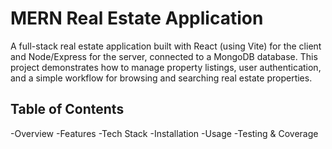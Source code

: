 # MERN Real Estate Application

A full-stack real estate application built with React (using Vite) for the client and Node/Express for the server, connected to a MongoDB database. This project demonstrates how to manage property listings, user authentication, and a simple workflow for browsing and searching real estate properties.

## Table of Contents

-Overview
-Features
-Tech Stack
-Installation
-Usage
-Testing & Coverage
